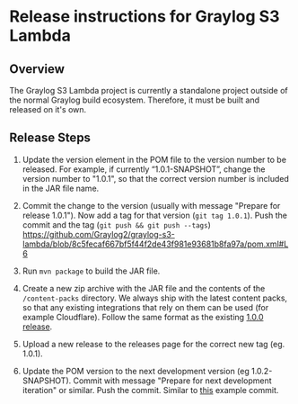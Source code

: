 # Release instructions for Graylog S3 Lambda  

## Overview

The Graylog S3 Lambda project is currently a standalone project outside of the normal Graylog build ecosystem. 
Therefore, it must be built and released on it's own.

## Release Steps

1) Update the version element in the POM file to the version number to be released. For example, if currently “1.0.1-SNAPSHOT”,
   change the version number to "1.0.1", so that the correct version number is included in the JAR file name.
 
2) Commit the change to the version (usually with message "Prepare for release 1.0.1"). Now add a tag for that version (`git tag 1.0.1`). 
   Push the commit and the tag (`git push && git push --tags`)
   https://github.com/Graylog2/graylog-s3-lambda/blob/8c5fecaf667bf5f44f2de43f981e93681b8fa97a/pom.xml#L6

3) Run `mvn package` to build the JAR file.

4) Create a new zip archive with the JAR file and the contents of the `/content-packs` directory. We always 
   ship with the latest content packs, so that any existing integrations that rely on them can be used (for example Cloudflare). 
   Follow the same format as the existing [1.0.0 release](https://github.com/Graylog2/graylog-s3-lambda/releases). 

5) Upload a new release to the releases page for the correct new tag (eg. 1.0.1).

6) Update the POM version to the next development version (eg 1.0.2-SNAPSHOT). Commit with message "Prepare for next development iteration"
   or similar. Push the commit. Similar to [this](https://github.com/Graylog2/graylog-s3-lambda/commit/092e62d43af23fef800574b679498a5a14eea61f) example commit.